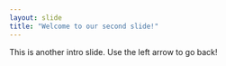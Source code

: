 ```yaml
---
layout: slide
title: "Welcome to our second slide!"
---
```

This is another intro slide.
Use the left arrow to go back!
